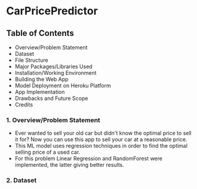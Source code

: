 # CarPricePredictor

## Table of Contents
* Overview/Problem Statement
* Dataset
* File Structure
* Major Packages/Libraries Used
* Installation/Working Environment
* Building the Web App
* Model Deployment on Heroku Platform
* App Implementation
* Drawbacks and Future Scope
* Credits

### 1. Overview/Problem Statement
* Ever wanted to sell your old car but didn't know the optimal price to sell it for? Now you can use this app to sell your car at a reasonable price.
* This ML model uses regression techniques in order to find the optimal selling price of a used car.
* For this problem Linear Regression and RandomForest were implemented, the latter giving better results.

### 2. Dataset


